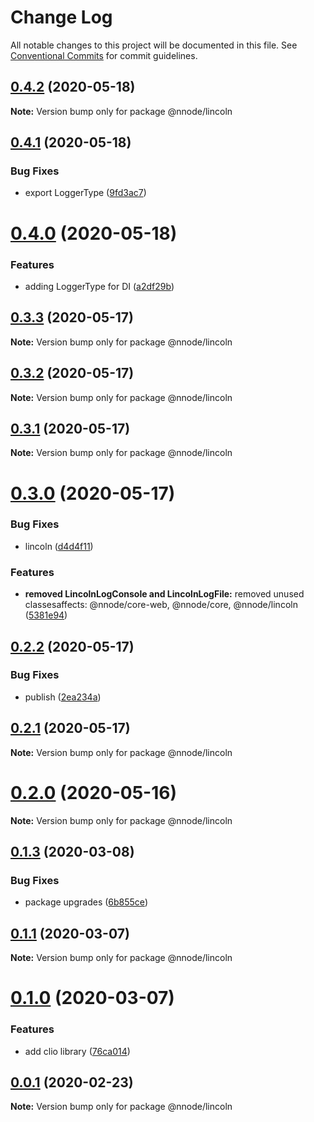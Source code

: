 # Change Log

All notable changes to this project will be documented in this file.
See [Conventional Commits](https://conventionalcommits.org) for commit guidelines.

## [0.4.2](https://github.com/nativecode-dev/nativenode/compare/@nnode/lincoln@0.4.2-next.0...@nnode/lincoln@0.4.2) (2020-05-18)

**Note:** Version bump only for package @nnode/lincoln





## [0.4.1](https://github.com/nativecode-dev/nativenode/compare/@nnode/lincoln@0.4.1-next.0...@nnode/lincoln@0.4.1) (2020-05-18)


### Bug Fixes

* export LoggerType ([9fd3ac7](https://github.com/nativecode-dev/nativenode/commit/9fd3ac75145b0e62f5c870e6ec5e3e88ef7c2c0b))





# [0.4.0](https://github.com/nativecode-dev/nativenode/compare/@nnode/lincoln@0.3.4-next.0...@nnode/lincoln@0.4.0) (2020-05-18)


### Features

* adding LoggerType for DI ([a2df29b](https://github.com/nativecode-dev/nativenode/commit/a2df29b3325728844f4261f77437a304195c19b3))





## [0.3.3](https://github.com/nativecode-dev/nativenode/compare/@nnode/lincoln@0.3.3-next.0...@nnode/lincoln@0.3.3) (2020-05-17)

**Note:** Version bump only for package @nnode/lincoln





## [0.3.2](https://github.com/nativecode-dev/nativenode/compare/@nnode/lincoln@0.3.2-next.1...@nnode/lincoln@0.3.2) (2020-05-17)

**Note:** Version bump only for package @nnode/lincoln





## [0.3.1](https://github.com/nativecode-dev/nativenode/compare/@nnode/lincoln@0.3.1-next.0...@nnode/lincoln@0.3.1) (2020-05-17)

**Note:** Version bump only for package @nnode/lincoln





# [0.3.0](https://github.com/nativecode-dev/nativenode/compare/@nnode/lincoln@0.2.2...@nnode/lincoln@0.3.0) (2020-05-17)


### Bug Fixes

* lincoln ([d4d4f11](https://github.com/nativecode-dev/nativenode/commit/d4d4f115e0345592b52d1c171d2b41fc90567c4a))


### Features

* **removed LincolnLogConsole and LincolnLogFile:** removed unused classesaffects: @nnode/core-web, @nnode/core, @nnode/lincoln ([5381e94](https://github.com/nativecode-dev/nativenode/commit/5381e946ebd99831c49ff0e0a13d8053b9f16098))





## [0.2.2](https://github.com/nativecode-dev/nativenode/compare/@nnode/lincoln@0.2.2-next.1...@nnode/lincoln@0.2.2) (2020-05-17)


### Bug Fixes

* publish ([2ea234a](https://github.com/nativecode-dev/nativenode/commit/2ea234ab8e3bb12774f5045edeabead414aedfce))





## [0.2.1](https://github.com/nativecode-dev/nativenode/compare/@nnode/lincoln@0.2.0...@nnode/lincoln@0.2.1) (2020-05-17)

**Note:** Version bump only for package @nnode/lincoln





# [0.2.0](https://github.com/nativecode-dev/nativenode/compare/@nnode/lincoln@0.2.0-next.0...@nnode/lincoln@0.2.0) (2020-05-16)

**Note:** Version bump only for package @nnode/lincoln





## [0.1.3](https://github.com/nativecode-dev/nativenode/compare/@nnode/lincoln@0.1.1-next.3...@nnode/lincoln@0.1.3) (2020-03-08)


### Bug Fixes

* package upgrades ([6b855ce](https://github.com/nativecode-dev/nativenode/commit/6b855ce990b9e85ca45354ca3e22f0d73fe4cbc2))





## [0.1.1](https://github.com/nativecode-dev/nativenode/compare/@nnode/lincoln@0.1.0...@nnode/lincoln@0.1.1) (2020-03-07)

**Note:** Version bump only for package @nnode/lincoln





# [0.1.0](https://github.com/nativecode-dev/nativenode/compare/@nnode/lincoln@0.0.1...@nnode/lincoln@0.1.0) (2020-03-07)


### Features

* add clio library ([76ca014](https://github.com/nativecode-dev/nativenode/commit/76ca0144506c760b243363112689c2267a0601e9))





## [0.0.1](https://github.com/nativecode-dev/nativenode/compare/@nnode/lincoln@0.0.1-next.0...@nnode/lincoln@0.0.1) (2020-02-23)

**Note:** Version bump only for package @nnode/lincoln
